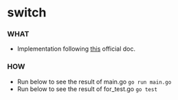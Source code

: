 # switch

### WHAT
- Implementation following [this](https://gobyexample.com/switch) official doc.

### HOW
- Run below to see the result of main.go
	``` go run main.go ```
- Run below to see the result of for_test.go
	``` go test ```
